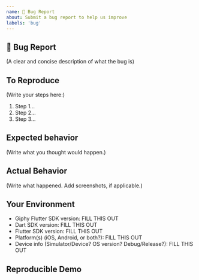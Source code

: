 ```yaml
---
name: 🐛 Bug Report
about: Submit a bug report to help us improve
labels: 'bug'
---
```


## 🐛 Bug Report

(A clear and concise description of what the bug is)

## To Reproduce

(Write your steps here:)

1. Step 1...
1. Step 2...
1. Step 3...

## Expected behavior

<!--
  How did you expect your project to behave?
  It’s fine if you’re not sure your understanding is correct.
  Write down what you thought would happen.
-->

(Write what you thought would happen.)

## Actual Behavior

<!--
  Did something go wrong?
  Is something broken, or not behaving as you expected?
  Describe this section in detail, and attach screenshots if possible.
-->

(Write what happened. Add screenshots, if applicable.)

## Your Environment

<!-- Include as many relevant details about the environment you experienced the bug in -->

- Giphy Flutter SDK version: FILL THIS OUT
- Dart SDK version: FILL THIS OUT
- Flutter SDK version: FILL THIS OUT
- Platform(s) (iOS, Android, or both?): FILL THIS OUT
- Device info (Simulator/Device? OS version? Debug/Release?): FILL THIS OUT

## Reproducible Demo

<!-- Let us know how to reproduce the issue. Include a code sample or share a project that reproduces the issue. -->
